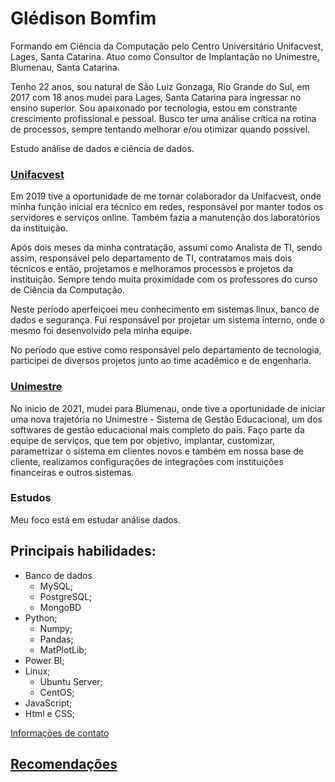 # Glédison Bomfim

Formando em Ciência da Computação pelo Centro Universitário Unifacvest, Lages, Santa Catarina. Atuo como Consultor de Implantação no Unimestre, Blumenau, Santa Catarina.

Tenho 22 anos, sou natural de São Luiz Gonzaga, Rio Grande do Sul, em 2017 com 18 anos mudei para Lages, Santa Catarina para ingressar no ensino superior. Sou apaixonado por tecnologia, estou em constrante crescimento profissional e pessoal. Busco ter uma análise crítica na rotina de processos, sempre tentando melhorar e/ou otimizar quando possível. 

Estudo análise de dados e ciência de dados.

### [Unifacvest](https://www.unifacvest.edu.br/inicio)

Em 2019 tive a oportunidade de me tornar colaborador da Unifacvest, onde minha função inicial era técnico em redes, responsável por manter todos os servidores e serviços online. Também fazia a manutenção dos laboratórios da instituição. 

Após dois meses da minha contratação, assumi como Analista de TI, sendo assim, responsável pelo departamento de TI, contratamos mais dois técnicos e então, projetamos e melhoramos processos e projetos da instituição. Sempre tendo muita proximidade com os professores do curso de Ciência da Computação. 

Neste período aperfeiçoei meu conhecimento em sistemas linux, banco de dados e segurança. Fui responsável por projetar um sistema interno, onde o mesmo foi desenvolvido pela minha equipe.

No período que estive como responsável pelo departamento de tecnologia, participei de diversos projetos junto ao time acadêmico e de engenharia. 

### [Unimestre](https://www.unimestre.com)

No inicio de 2021, mudei para Blumenau, onde tive a oportunidade de iniciar uma nova trajetória no Unimestre - Sistema de Gestão Educacional, um dos softwares de gestão educacional mais completo do país. Faço parte da equipe de serviços, que tem por objetivo, implantar, customizar, parametrizar o sistema em clientes novos e também em nossa base de cliente, realizamos configurações de integrações com instituições financeiras e outros sistemas. 

### Estudos

Meu foco está em estudar análise dados.

## Principais habilidades:

- Banco de dados
    - MySQL;
    - PostgreSQL;
    - MongoBD
- Python;
    - Numpy;
    - Pandas;
    - MatPlotLib;
- Power BI;
- Linux;
    - Ubuntu Server;
    - CentOS;
- JavaScript;
- Html e CSS;

<a href="https://page-info-git-master-gledison-bomfim.vercel.app/" target="blank" >Informações de contato</a> </br>


## <a href = "https://github.com/gledison-bomfim/recomendacoes">Recomendações</a></br>
